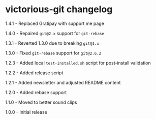 # victorious-git changelog
1.4.1 - Replaced Gratipay with support me page

1.4.0 - Repaired `git@2.x` support for `git-rebase`

1.3.1 - Reverted 1.3.0 due to breaking `git@1.x`

1.3.0 - Fixed `git-rebase` support for `git@2.6.2`

1.2.3 - Added local `test-installed.sh` script for post-install validation

1.2.2 - Added release script

1.2.1 - Added newsletter and adjusted README content

1.2.0 - Added rebase support

1.1.0 - Moved to better sound clips

1.0.0 - Initial release

